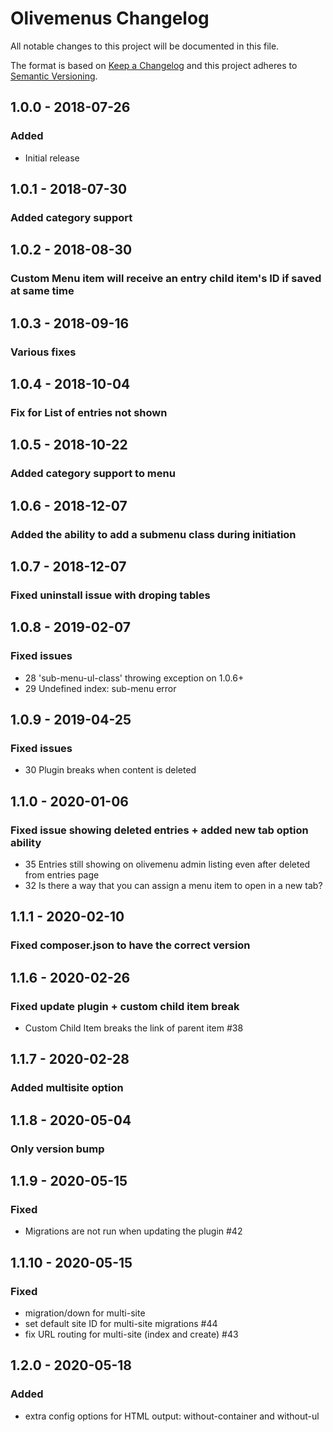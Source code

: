 # Olivemenus Changelog

All notable changes to this project will be documented in this file.

The format is based on [Keep a Changelog](http://keepachangelog.com/) and this project adheres to [Semantic Versioning](http://semver.org/).

## 1.0.0 - 2018-07-26
### Added
- Initial release

## 1.0.1 - 2018-07-30
### Added category support


## 1.0.2 - 2018-08-30
### Custom Menu item will receive an entry child item's ID if saved at same time

## 1.0.3 - 2018-09-16
### Various fixes

## 1.0.4 - 2018-10-04
### Fix for List of entries not shown

## 1.0.5 - 2018-10-22
### Added category support to menu

## 1.0.6 - 2018-12-07
### Added the ability to add a submenu class during initiation

## 1.0.7 - 2018-12-07
### Fixed uninstall issue with droping tables

## 1.0.8 - 2019-02-07
### Fixed issues
- 28 'sub-menu-ul-class' throwing exception on 1.0.6+
- 29 Undefined index: sub-menu error

## 1.0.9 - 2019-04-25
### Fixed issues
- 30 Plugin breaks when content is deleted

## 1.1.0 - 2020-01-06
### Fixed issue showing deleted entries + added new tab option ability
- 35 Entries still showing on olivemenu admin listing even after deleted from entries page
- 32 Is there a way that you can assign a menu item to open in a new tab?

## 1.1.1 - 2020-02-10
### Fixed composer.json to have the correct version

## 1.1.6 - 2020-02-26
### Fixed update plugin + custom child item break
- Custom Child Item breaks the link of parent item #38

## 1.1.7 - 2020-02-28
### Added multisite option

## 1.1.8 - 2020-05-04
### Only version bump

## 1.1.9 - 2020-05-15
### Fixed
- Migrations are not run when updating the plugin #42

## 1.1.10 - 2020-05-15
### Fixed 
- migration/down for multi-site
- set default site ID for multi-site migrations #44
- fix URL routing for multi-site (index and create) #43

## 1.2.0 - 2020-05-18
### Added 
- extra config options for HTML output: without-container and without-ul
